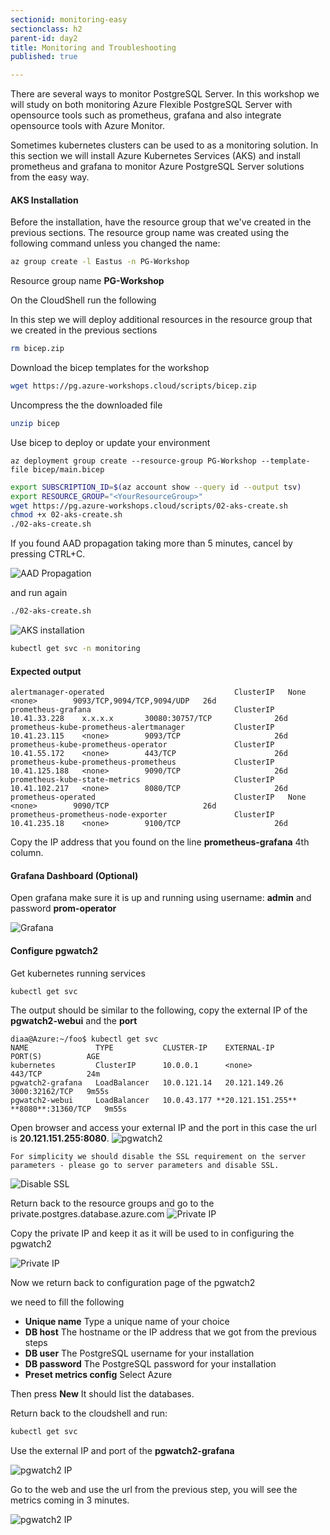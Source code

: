 ```yaml
---
sectionid: monitoring-easy
sectionclass: h2
parent-id: day2
title: Monitoring and Troubleshooting
published: true

---
```

There are several ways to monitor PostgreSQL Server. In this workshop we will study on both monitoring Azure Flexible PostgreSQL Server with opensource tools such as prometheus, grafana and also integrate opensource tools with Azure Monitor.

Sometimes kubernetes clusters can be used to as a monitoring solution. In this section we will install Azure Kubernetes Services (AKS) and install prometheus and grafana to monitor Azure PostgreSQL Server solutions from the easy way.

#### AKS Installation

Before the installation, have the resource group that we've created in the previous sections.
The resource group name was created using the following command unless you changed the name:

```sh
az group create -l Eastus -n PG-Workshop
```
Resource group name **PG-Workshop**


On the  CloudShell run the following

In this step we will deploy additional resources in the resource group that we created in the previous sections


```sh 
rm bicep.zip
```

Download the bicep templates for the workshop

```sh
wget https://pg.azure-workshops.cloud/scripts/bicep.zip
```

Uncompress the the downloaded file

```sh
unzip bicep
```
Use bicep to deploy or update your environment

```
az deployment group create --resource-group PG-Workshop --template-file bicep/main.bicep
```

```sh
export SUBSCRIPTION_ID=$(az account show --query id --output tsv)
export RESOURCE_GROUP="<YourResourceGroup>" 
wget https://pg.azure-workshops.cloud/scripts/02-aks-create.sh
chmod +x 02-aks-create.sh
./02-aks-create.sh
```
If you found AAD propagation taking more than 5 minutes, cancel by pressing CTRL+C.

![AAD Propagation](../media/AAD-propagation.png)

and run again
```sh
./02-aks-create.sh
```

![AKS installation](../media/aks-script-output.png)


```sh
kubectl get svc -n monitoring
```
#### Expected output
```
alertmanager-operated                             ClusterIP   None            <none>        9093/TCP,9094/TCP,9094/UDP   26d
prometheus-grafana                                ClusterIP   10.41.33.228    x.x.x.x       30080:30757/TCP              26d
prometheus-kube-prometheus-alertmanager           ClusterIP   10.41.23.115    <none>        9093/TCP                     26d
prometheus-kube-prometheus-operator               ClusterIP   10.41.55.172    <none>        443/TCP                      26d
prometheus-kube-prometheus-prometheus             ClusterIP   10.41.125.188   <none>        9090/TCP                     26d
prometheus-kube-state-metrics                     ClusterIP   10.41.102.217   <none>        8080/TCP                     26d
prometheus-operated                               ClusterIP   None            <none>        9090/TCP                     26d
prometheus-prometheus-node-exporter               ClusterIP   10.41.235.18    <none>        9100/TCP                     26d
```
Copy the IP address that you found on the line **prometheus-grafana** 4th column.

#### Grafana Dashboard (Optional)
Open grafana make sure it is up and running using username: **admin** and password **prom-operator**

![Grafana](../media/postgresql-monitoring-grafana2.png)


#### Configure pgwatch2

Get kubernetes running services

```sh
kubectl get svc
```

The output should be similar to the following, copy the external IP of the **pgwatch2-webui** and the **port**

```
diaa@Azure:~/foo$ kubectl get svc
NAME               TYPE           CLUSTER-IP    EXTERNAL-IP      PORT(S)          AGE
kubernetes         ClusterIP      10.0.0.1      <none>           443/TCP          24m
pgwatch2-grafana   LoadBalancer   10.0.121.14   20.121.149.26    3000:32162/TCP   9m55s
pgwatch2-webui     LoadBalancer   10.0.43.177 **20.121.151.255** **8080**:31360/TCP   9m55s
```
Open browser and access your external IP and the port in this case the url is **20.121.151.255:8080**.
![pgwatch2](../media/pgwatch-ui.png)

```note
For simplicity we should disable the SSL requirement on the server parameters - please go to server parameters and disable SSL.
```
![Disable SSL](../media/disable-ssl.png)

Return back to the resource groups and go to the private.postgres.database.azure.com
![Private IP](../media/get-private-db-ip.png)

Copy the private IP and keep it as it will be used to in configuring the pgwatch2

![Private IP](../media/get-private-db-ip2.png)


Now we return back to configuration page of the pgwatch2

we need to fill the following

* **Unique name** Type a unique name of your choice 
* **DB host** The hostname or the IP address that we got from the previous steps
* **DB user** The PostgreSQL username for your installation
* **DB password** The PostgreSQL password for your installation
* **Preset metrics config** Select Azure

Then press **New** It should list the databases.

Return back to the cloudshell and run:


```sh
kubectl get svc
```

Use the external IP and port of the **pgwatch2-grafana**

![pgwatch2 IP](../media/get-grafana-dashboard-pgwatch2.png)

Go to the web and use the url from the previous step, you will see the metrics coming in 3 minutes.

![pgwatch2 IP](../media/pgwatch-ui-configured.png)

